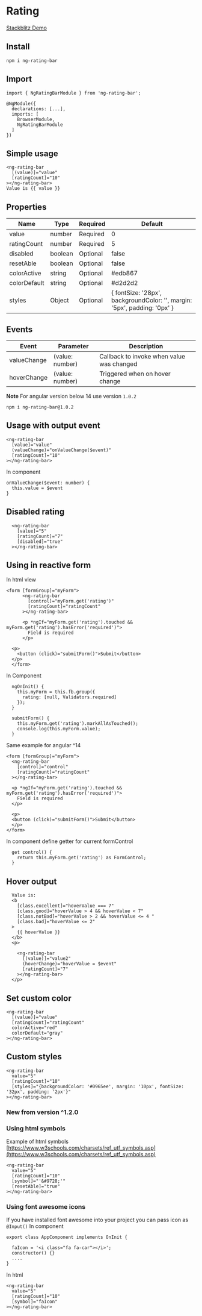 # Rating

[Stackblitz Demo](https://stackblitz.com/edit/ng-rating-bar?file=src%2Fapp%2Fapp.component.html "Demo") 

## Install
```
npm i ng-rating-bar
```

## Import

```
import { NgRatingBarModule } from 'ng-rating-bar';

@NgModule({
  declarations: [...],
  imports: [
    BrowserModule,
    NgRatingBarModule
  ]
})
```

## Simple usage
```
<ng-rating-bar 
  [(value)]="value" 
  [ratingCount]="10" 
></ng-rating-bar>
Value is {{ value }}
```

## Properties

| Name  | Type | Required | Default |
| ------------- | ------------- | ------------- | ------------- |
| value  | number  | Required       | 0 |
| ratingCount | number  | Required | 5 |
| disabled | boolean  | Optional | false |
| resetAble | boolean  | Optional | false |
| colorActive | string  | Optional | #edb867  |
| colorDefault | string  | Optional | #d2d2d2  |
| styles | Object | Optional | { fontSize: '28px', backgroundColor: '', margin: '5px', padding: '0px' } |

## Events
| Event  | Parameter | Description |
| ------ | --------- | ----------- |
| valueChange | (value: number) | Callback to invoke when value was changed |
| hoverChange | (value: number) | Triggered when on hover change |

**Note** For angular version below 14 use  version `1.0.2`
```
npm i ng-rating-bar@1.0.2
```

## Usage with output event
```
<ng-rating-bar
  [value]="value"
  (valueChange)="onValueChange($event)"
  [ratingCount]="10"
></ng-rating-bar>
```

In component 
```
onValueChange($event: number) {
  this.value = $event
}
```

## Disabled rating
```
  <ng-rating-bar
    [value]="5"
    [ratingCount]="7"
    [disabled]="true"
  ></ng-rating-bar>

```

## Using in reactive form
In html view
```
<form [formGroup]="myForm">
      <ng-rating-bar
        [control]="myForm.get('rating')"
        [ratingCount]="ratingCount"
      ></ng-rating-bar>
      
      <p *ngIf="myForm.get('rating').touched && myForm.get('rating').hasError('required')">
        Field is required
      </p>

  <p>
    <button (click)="submitForm()">Submit</button>
  </p>
  </form>
```
In Component

```
  ngOnInit() {
    this.myForm = this.fb.group({
      rating: [null, Validators.required]
    });
  }

  submitForm() {
    this.myForm.get('rating').markAllAsTouched();
    console.log(this.myForm.value);
  }
```

Same example for angular ^14
```
<form [formGroup]="myForm">
  <ng-rating-bar
    [control]="control"
    [ratingCount]="ratingCount"
  ></ng-rating-bar>

  <p *ngIf="myForm.get('rating').touched && myForm.get('rating').hasError('required')">
    Field is required
  </p>

  <p>
  <button (click)="submitForm()">Submit</button>
  </p>
</form>
```

In component define getter for current formControl
```
  get control() {
    return this.myForm.get('rating') as FormControl;
  }
```

## Hover output
```
  Value is:
  <b
    [class.excellent]="hoverValue === 7"
    [class.good]="hoverValue > 4 && hoverValue < 7"
    [class.notBad]="hoverValue > 2 && hoverValue <= 4 "
    [class.bad]="hoverValue <= 2"
  >
    {{ hoverValue }}
  </b>
  <p>

    <ng-rating-bar
      [(value)]="value2"
      (hoverChange)="hoverValue = $event"
      [ratingCount]="7"
    ></ng-rating-bar>
  </p>
```

## Set custom color
```
<ng-rating-bar
  [(value)]="value" 
  [ratingCount]="ratingCount" 
  colorActive="red" 
  colorDefault="gray"
></ng-rating-bar>
```

## Custom styles
```
<ng-rating-bar
  value="5"
  [ratingCount]="10"
  [styles]="{backgroundColor: '#0965ee', margin: '10px', fontSize: '32px', padding: '2px'}"
></ng-rating-bar>
```
### New from version ^1.2.0
### Using html symbols
Example of html symbols [https://www.w3schools.com/charsets/ref_utf_symbols.asp](https://www.w3schools.com/charsets/ref_utf_symbols.asp)
```
<ng-rating-bar
  value="5"
  [ratingCount]="10"
  [symbol]="'&#9728;'"
  [resetAble]="true"
></ng-rating-bar>
```

### Using font awesome icons
If you have installed font awesome into your project you can pass icon as `@Input()`
In component
```
export class AppComponent implements OnInit {

  faIcon = '<i class="fa fa-car"></i>';
  constructor() {}
  ....
}
```
In html
```
<ng-rating-bar
  value="5"
  [ratingCount]="10"
  [symbol]="faIcon"
></ng-rating-bar>
```

